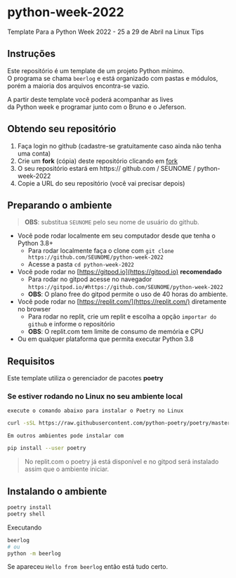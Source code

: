 # python-week-2022

Template Para a Python Week 2022 - 25 a 29 de Abril na Linux Tips

## Instruções

Este repositório é um template de um projeto Python mínimo.  
O programa se chama `beerlog` e está organizado com pastas
e módulos, porém a maioria dos arquivos encontra-se vazio.

A partir deste template você poderá acompanhar as lives  
da Python week e programar junto com o Bruno e o Jeferson.

## Obtendo seu repositório

01. Faça login no github (cadastre-se gratuitamente caso ainda não tenha uma conta)
00. Crie um **fork** (cópia) deste repositório clicando em [fork](https://github.com/rochacbruno/python-week-2022/fork)
00. O seu repositório estará em https:// github.com / SEUNOME / python-week-2022
00. Copie a URL do seu repositório (você vai precisar depois)

## Preparando o ambiente

> **OBS**: substitua `SEUNOME` pelo seu nome de usuário do github.

- Você pode rodar localmente em seu computador desde que tenha o Python 3.8+
  - Para rodar localmente faça o clone com `git clone https://github.com/SEUNOME/python-week-2022`
  - Acesse a pasta `cd python-week-2022`
- Você pode rodar no [https://gitpod.io](https://gitpod.io) **recomendado**
  - Para rodar no gitpod acesse no navegador `https://gitpod.io/#https://github.com/SEUNOME/python-week-2022`
  - **OBS**: O plano free do gitpod permite o uso de 40 horas do ambiente.
- Você pode rodar no [https://replit.com/](https://replit.com/) diretamente no browser
  - Para rodar no replit, crie um replit e escolha a opção `importar do github` e informe o repositório
  - **OBS**: O replit.com tem limite de consumo de memória e CPU
- Ou em qualquer plataforma que permita executar Python 3.8

## Requisitos

Este template utiliza o gerenciador de pacotes **poetry**

### Se estiver rodando no Linux no seu ambiente local

`execute o comando abaixo para instalar o Poetry no Linux`

```bash
curl -sSL https://raw.githubusercontent.com/python-poetry/poetry/master/get-poetry.py | python -
```

`Em outros ambientes pode instalar com`

```bash
pip install --user poetry
```

> No replit.com o poetry já está disponível e no gitpod será instalado assim que o ambiente iniciar.

## Instalando o ambiente

```bash
poetry install
poetry shell
```

Executando

```bash
beerlog
# ou
python -m beerlog
```

Se apareceu `Hello from beerlog` então está tudo certo.
